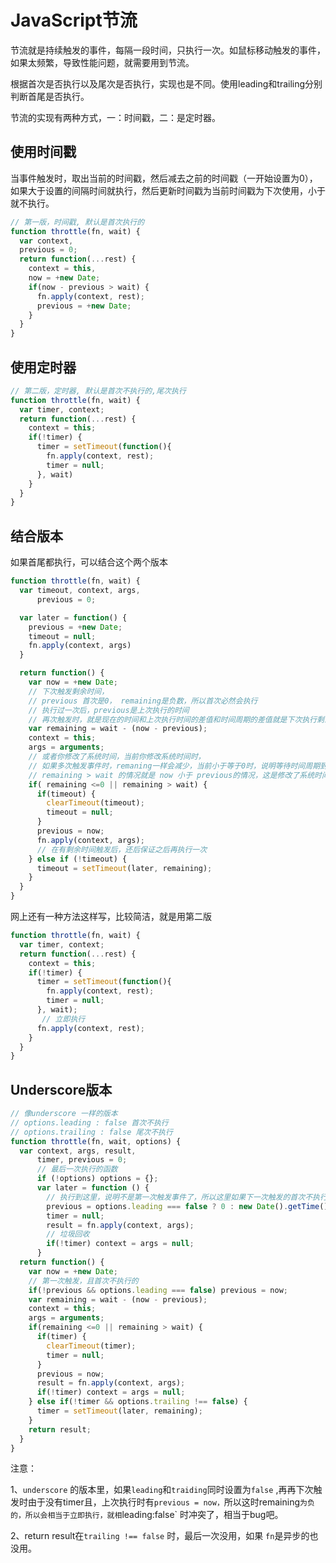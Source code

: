 # JavaScript节流

节流就是持续触发的事件，每隔一段时间，只执行一次。如鼠标移动触发的事件，如果太频繁，导致性能问题，就需要用到节流。

根据首次是否执行以及尾次是否执行，实现也是不同。使用leading和trailing分别判断首尾是否执行。

节流的实现有两种方式，一：时间戳，二：是定时器。

## 使用时间戳

当事件触发时，取出当前的时间戳，然后减去之前的时间戳（一开始设置为0），如果大于设置的间隔时间就执行，然后更新时间戳为当前时间戳为下次使用，小于就不执行。

```javascript
// 第一版，时间戳, 默认是首次执行的
function throttle(fn, wait) {
  var context, 
  previous = 0;
  return function(...rest) {
    context = this,
    now = +new Date;
    if(now - previous > wait) {
      fn.apply(context, rest);
      previous = +new Date;
    }
  }
}
```



## 使用定时器

```javascript
// 第二版，定时器, 默认是首次不执行的,尾次执行
function throttle(fn, wait) {
  var timer, context;
  return function(...rest) {
    context = this;
    if(!timer) {
      timer = setTimeout(function(){
        fn.apply(context, rest);
        timer = null;
      }, wait)
    }
  }
}
```

## 结合版本

如果首尾都执行，可以结合这个两个版本

```javascript
function throttle(fn, wait) {
  var timeout, context, args,
      previous = 0;

  var later = function() {
    previous = +new Date;
    timeout = null;
    fn.apply(context, args)
  }

  return function() {
    var now = +new Date;
    // 下次触发剩余时间，
    // previous 首次是0， remaining是负数，所以首次必然会执行
    // 执行过一次后，previous是上次执行的时间
    // 再次触发时，就是现在的时间和上次执行时间的差值和时间周期的差值就是下次执行剩余的时间
    var remaining = wait - (now - previous);
    context = this;
    args = arguments;
    // 或者你修改了系统时间，当前你修改系统时间时，
    // 如果多次触发事件时，remaning一样会减少，当前小于等于0时，说明等待时间周期到了，要执行
    // remaining > wait 的情况就是 now 小于 previous的情况，这是修改了系统时间
    if( remaining <=0 || remaining > wait) {
      if(timeout) {
        clearTimeout(timeout);
        timeout = null;
      }
      previous = now;
      fn.apply(context, args);
      // 在有剩余时间触发后，还后保证之后再执行一次
    } else if (!timeout) {
      timeout = setTimeout(later, remaining);
    }
  }
}

```

网上还有一种方法这样写，比较简洁，就是用第二版

```javascript
function throttle(fn, wait) {
  var timer, context;
  return function(...rest) {
    context = this;
    if(!timer) {
      timer = setTimeout(function(){
        fn.apply(context, rest);
        timer = null;
      }, wait);
       // 立即执行
      fn.apply(context, rest);
    }
  }
}
```

## Underscore版本

```javascript
// 像underscore 一样的版本
// options.leading : false 首次不执行
// options.trailing : false 尾次不执行
function throttle(fn, wait, options) {
  var context, args, result,
      timer, previous = 0;
      // 最后一次执行的函数
      if (!options) options = {};
      var later = function () {
        // 执行到这里，说明不是第一次触发事件了，所以这里如果下一次触发的首次不执行
        previous = options.leading === false ? 0 : new Date().getTime();
        timer = null;
        result = fn.apply(context, args);
        // 垃圾回收
        if(!timer) context = args = null;
      }
  return function() {
    var now = +new Date;
    // 第一次触发，且首次不执行的
    if(!previous && options.leading === false) previous = now;
    var remaining = wait - (now - previous);
    context = this;
    args = arguments;
    if(remaining <=0 || remaining > wait) {
      if(timer) {
        clearTimeout(timer);
        timer = null;
      }
      previous = now;
      result = fn.apply(context, args);
      if(!timer) context = args = null;
    } else if(!timer && options.trailing !== false) {
      timer = setTimeout(later, remaining);
    }
    return result;
  }
}
```

注意：

1、`underscore` 的版本里，如果`leading`和`traiding`同时设置为`false` ,再再下次触发时由于没有timer且，上次执行时有`previous = now，`所以这时remaining`为负的，所以会相当于立即执行，就相`leading:false` 时冲突了，相当于bug吧。

2、return result在`trailing !== false` 时，最后一次没用，如果 `fn`是异步的也没用。